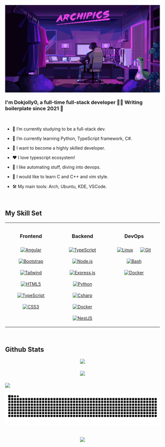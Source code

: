 <div align="center">
<img src="./assets/banner_profile_2.gif" align="center" style="max-height: 300px; width: 100%" />
</div>

### <div align="left">I'm Dokjolly0, a full-time full-stack developer 👨‍💻 Writing boilerplate since 2021 🚀</div>

<br/>

- 🔭 I’m currently studying to be a full-stack dev.

- 🌱 I’m currently learning Python, TypeScript framework, C#.

- 🎯 I want to become a highly skilled developer.

- ❤️ I love typescript ecosystem!

- 🤖 I like automating stuff, diving into devops.

- 📝 I would like to learn C and C++ and vim style.

- 🛠️ My main tools: Arch, Ubuntu, KDE, VSCode.

<br/>

## My Skill Set

<table style="width: 100%; border-collapse: collapse;">
  <tr>
    <td valign="top" style="width: 33%; text-align: center; padding: 10px;">
      <h3>Frontend</h3>
      <div>
        <!-- Angular -->
        <a href="https://angular.io/" target="_blank"><img style="margin: 10px" src="https://profilinator.rishav.dev/skills-assets/angularjs-original.svg" alt="Angular" height="50" /></a>
        <!-- Bootstrap -->
        <a href="https://getbootstrap.com/" target="_blank"><img style="margin: 10px;" src="https://profilinator.rishav.dev/skills-assets/bootstrap-plain.svg" alt="Bootstrap" height="50" /></a>
        <!-- Tailwind -->
        <a href="https://tailwindcss.com/" target="_blank"><img style="margin: 10px;" src="https://profilinator.rishav.dev/skills-assets/tailwindcss.svg" alt="Tailwind" height="50" /></a>
        <!-- HTML -->
        <a href="https://en.wikipedia.org/wiki/HTML5" target="_blank"><img style="margin: 10px;" src="https://profilinator.rishav.dev/skills-assets/html5-original-wordmark.svg" alt="HTML5" height="50" /></a>
        <!-- TypeScript -->
        <a href="https://www.typescriptlang.org/" target="_blank"><img style="margin: 10px;" src="https://profilinator.rishav.dev/skills-assets/typescript-original.svg" alt="TypeScript" height="50" /></a>
        <!-- CSS -->
        <a href="https://www.w3schools.com/css/" target="_blank"><img style="margin: 10px;" src="https://profilinator.rishav.dev/skills-assets/css3-original-wordmark.svg" alt="CSS3" height="50" /></a>
      </div>
    </td>
    <td valign="top" style="width: 33%; text-align: center; padding: 10px;">
      <h3>Backend</h3>
      <div>
        <!-- TypeScript -->
        <a href="https://www.typescriptlang.org/" target="_blank"><img style="margin: 10px;" src="https://profilinator.rishav.dev/skills-assets/typescript-original.svg" alt="TypeScript" height="50" /></a>
        <!-- Node.js -->
        <a href="https://nodejs.org/" target="_blank"><img style="margin: 10px;" src="https://profilinator.rishav.dev/skills-assets/nodejs-original-wordmark.svg" alt="Node.js" height="50" /></a>
        <!-- Express -->
        <a href="https://expressjs.com/" target="_blank"><img style="margin: 10px;" src="https://profilinator.rishav.dev/skills-assets/express-original-wordmark.svg" alt="Express.js" height="50" /></a>
        <!-- Python -->
        <a href="https://www.python.org" target="_blank"><img style="margin: 10px;" src="https://profilinator.rishav.dev/skills-assets/python-original.svg" alt="Python" height="50" /></a>
        <!-- C# -->
        <a href="https://reactjs.org/" target="_blank"><img style="margin: 10px;" src="https://profilinator.rishav.dev/skills-assets/csharp-original.svg" alt="Csharp" height="50" /></a>
        <!-- Docker -->
        <a href="https://www.docker.com/" target="_blank"><img style="margin: 10px;" src="https://profilinator.rishav.dev/skills-assets/docker-original-wordmark.svg" alt="Docker" height="50" /></a>
        <!-- NestJS -->
        <a href="https://nestjs.com/" target="_blank"><img style="margin: 10px;" src="https://profilinator.rishav.dev/skills-assets/nestjs.svg" alt="NestJS" height="50" /></a>
      </div>
    </td>
    <td valign="top" style="width: 33%; text-align: center; padding: 10px;">
      <h3>DevOps</h3>
      <div>
        <!-- Linux -->
        <a href="https://www.linux.org/" target="_blank"><img style="margin: 10px;" src="https://profilinator.rishav.dev/skills-assets/linux-original.svg" alt="Linux" height="50" /></a>
        <!-- Git -->
        <a href="https://github.com/" target="_blank"><img style="margin: 10px;" src="https://profilinator.rishav.dev/skills-assets/git-scm-icon.svg" alt="Git" height="50" /></a>
        <!-- GNU Bash -->
        <a href="https://www.gnu.org/software/bash/" target="_blank"><img style="margin: 10px;" src="https://profilinator.rishav.dev/skills-assets/gnu_bash-icon.svg" alt="Bash" height="50" /></a>
        <!-- Docker -->
        <a href="https://www.docker.com/" target="_blank"><img style="margin: 10px;" src="https://profilinator.rishav.dev/skills-assets/docker-original-wordmark.svg" alt="Docker" height="50" /></a>
      </div>
    </td>
  </tr>
</table>

<br/>

## Github Stats

<div align="center" style="display: flex; flex-wrap: wrap; justify-content: center; gap: 20px;">
  <!-- GitHub Stats -->
  <div style="flex: 1; min-width: 300px; max-width: 400px;">
    <img src="https://github-readme-stats.vercel.app/api?username=Dokjolly0&show_icons=true&count_private=true&hide_border=false" 
         style="width: 100%; height: auto; object-fit: contain;" />
  </div>
  <!-- Top Languages -->
  <div style="flex: 1; min-width: 300px; max-width: 400px;">
    <img src="https://github-readme-stats.vercel.app/api/top-langs/?username=Dokjolly0&hide_border=false&layout=compact" 
         style="width: 100%; height: auto; object-fit: contain;" />
  </div>
</div>

<!-- Trophies -->
<div align="center" style="margin-top: 20px; display: flex; justify-content: center;">
  <img src="https://github-profile-trophy.vercel.app/?username=Dokjolly0" 
       style="width: 100%; max-width: 800px; object-fit: contain;" />
</div>

<!-- Snake -->
<p align="center"><img src="https://github.com/Dokjolly0/Dokjolly0/blob/output/github-contribution-grid-snake-dark.svg" alt="Dokjolly0" /></p>

<br/>

<!-- Profile view -->
<div align="center">
<img src="https://komarev.com/ghpvc/?username=Dokjolly0&&style=flat-square" align="center" />
</div>
